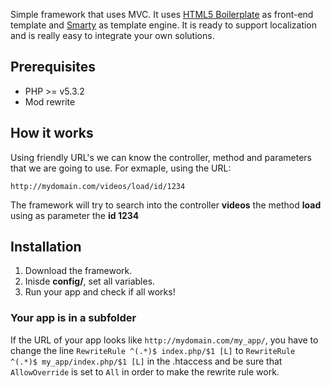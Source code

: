 Simple framework that uses MVC. It uses [HTML5 Boilerplate](http://html5boilerplate.com/) as front-end template and [Smarty](http://smarty.net) as template engine. It is ready to support localization and is really easy to integrate your own solutions.

## Prerequisites
* PHP >= v5.3.2
* Mod rewrite

## How it works
Using friendly URL's we can know the controller, method and parameters that we are going to use. For exmaple, using the URL:

`http://mydomain.com/videos/load/id/1234`

The framework will try to search into the controller **videos** the method **load** using as parameter the **id 1234**

## Installation
1. Download the framework.
2. Inisde **config/**, set all variables.
3. Run your app and check if all works!

### Your app is in a subfolder

If the URL of your app looks like `http://mydomain.com/my_app/`, you have to change the line `RewriteRule ^(.*)$ index.php/$1 [L]` to `RewriteRule ^(.*)$ my_app/index.php/$1 [L]` in the .htaccess and be sure that `AllowOverride` is set to `All` in order to make the rewrite rule work.